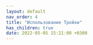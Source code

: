```yaml
---
layout: default
nav_order: 4
title: "Использование Тройки"
has_children: true
date: 2022-05-05 15:21:00 +0300
---
```


